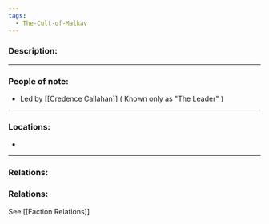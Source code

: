```yaml
---
tags:
  - The-Cult-of-Malkav
---
```

### Description:


---
### People of note:
* Led by [[Credence Callahan]] ( Known only as "The Leader" )

---
### Locations:
* 

---
### Relations:
### Relations:
See [[Faction Relations]]
